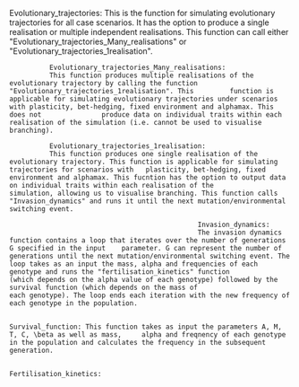 Evolutionary_trajectories:
This is the function for simulating evolutionary trajectories for all case scenarios. It has the option to produce a single realisation or multiple independent realisations. This function can call either "Evolutionary_trajectories_Many_realisations" or "Evolutionary_trajectories_1realisation".
              
              Evolutionary_trajectories_Many_realisations:
              This function produces multiple realisations of the evolutionary trajectory by calling the function "Evolutionary_trajectories_1realisation". This         function is applicable for simulating evolutionary trajectories under scenarios with plasticity, bet-hedging, fixed environment and alphamax. This does not               produce data on individual traits within each realisation of the simulation (i.e. cannot be used to visualise branching).
              
              Evolutionary_trajectories_1realisation:
              This function produces one single realisation of the evolutionary trajectory. This function is applicable for simulating trajectories for scenarios with   plasticity, bet-hedging, fixed environment and alphamax. This fucntion has the option to output data on individual traits within each realisation of the                 simulation, allowing us to visualise branching. This function calls "Invasion_dynamics" and runs it until the next mutation/environmental switching event.
              
                                                   Invasion_dynamics:
                                                   The invasion dynamics function contains a loop that iterates over the number of generations G specified in the input    parameter. G can represent the number of generations until the next mutation/environmental switching event. The                                                          loop takes as an input the mass, alpha and frequencies of each genotype and runs the "fertilisation_kinetics" function                                                    (which depends on the alpha value of each genotype) followed by the survival function (which depends on the mass of                                                      each genotype). The loop ends each iteration with the new frequency of each genotype in the population.
                                                   
                                                                    Survival_function: This function takes as input the parameters A, M, T, C, \beta as well as mass,     alpha and freqnency of each genotype in the population and calculates the frequency in the subsequent                                                                     generation.
                                                                    
                                                                    Fertilisation_kinetics:
                                                   
